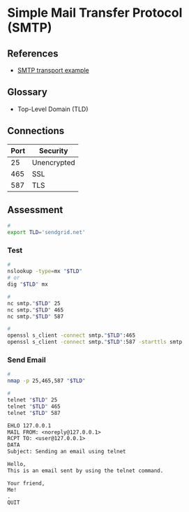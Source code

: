 # Simple Mail Transfer Protocol (SMTP)

<!--
https://github.com/hideckies/exploit-notes/blob/main/src/exploit/SMTP-Pentesting.md
-->

## References

- [SMTP transport example](https://en.wikipedia.org/wiki/Simple_Mail_Transfer_Protocol#SMTP_transport_example)

## Glossary

- Top-Level Domain (TLD)

## Connections

| Port | Security    |
| ---- | ----------- |
| 25   | Unencrypted |
| 465  | SSL         |
| 587  | TLS         |

## Assessment

```sh
#
export TLD='sendgrid.net'
```

### Test

```sh
#
nslookup -type=mx "$TLD"
# or
dig "$TLD" mx

#
nc smtp."$TLD" 25
nc smtp."$TLD" 465
nc smtp."$TLD" 587

#
openssl s_client -connect smtp."$TLD":465
openssl s_client -connect smtp."$TLD":587 -starttls smtp
```

### Send Email

```sh
#
nmap -p 25,465,587 "$TLD"

#
telnet "$TLD" 25
telnet "$TLD" 465
telnet "$TLD" 587
```

```txt
EHLO 127.0.0.1
MAIL FROM: <noreply@127.0.0.1>
RCPT TO: <user@127.0.0.1>
DATA
Subject: Sending an email using telnet

Hello,
This is an email sent by using the telnet command.

Your friend,
Me!
.
QUIT
```
